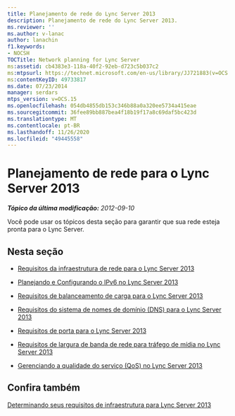 ```yaml
---
title: Planejamento de rede do Lync Server 2013
description: Planejamento de rede do Lync Server 2013.
ms.reviewer: ''
ms.author: v-lanac
author: lanachin
f1.keywords:
- NOCSH
TOCTitle: Network planning for Lync Server
ms:assetid: cb4383e3-118a-40f2-92eb-d723c5b037c2
ms:mtpsurl: https://technet.microsoft.com/en-us/library/JJ721883(v=OCS.15)
ms:contentKeyID: 49733817
ms.date: 07/23/2014
manager: serdars
mtps_version: v=OCS.15
ms.openlocfilehash: 054db4855db153c346b88a0a320ee5734a415eae
ms.sourcegitcommit: 36fee89bb887bea4f18b19f17a8c69daf5bc423d
ms.translationtype: MT
ms.contentlocale: pt-BR
ms.lasthandoff: 11/26/2020
ms.locfileid: "49445558"
---
```

# <a name="network-planning-for-lync-server-2013"></a>Planejamento de rede para o Lync Server 2013

<div data-xmlns="http://www.w3.org/1999/xhtml">

<div class="topic" data-xmlns="http://www.w3.org/1999/xhtml" data-msxsl="urn:schemas-microsoft-com:xslt" data-cs="https://msdn.microsoft.com/">

<div data-asp="https://msdn2.microsoft.com/asp">



</div>

<div id="mainSection">

<div id="mainBody">

<span> </span>

_**Tópico da última modificação:** 2012-09-10_

Você pode usar os tópicos desta seção para garantir que sua rede esteja pronta para o Lync Server.

<div>

## <a name="in-this-section"></a>Nesta seção

  - [Requisitos da infraestrutura de rede para o Lync Server 2013](lync-server-2013-network-infrastructure-requirements.md)

  - [Planejando e Configurando o IPv6 no Lync Server 2013](lync-server-2013-planning-for-and-configuring-ipv6.md)

  - [Requisitos de balanceamento de carga para o Lync Server 2013](lync-server-2013-load-balancing-requirements.md)

  - [Requisitos do sistema de nomes de domínio (DNS) para o Lync Server 2013](lync-server-2013-domain-name-system-dns-requirements.md)

  - [Requisitos de porta para o Lync Server 2013](lync-server-2013-port-requirements.md)

  - [Requisitos de largura de banda de rede para tráfego de mídia no Lync Server 2013](lync-server-2013-network-bandwidth-requirements-for-media-traffic.md)

  - [Gerenciando a qualidade do serviço (QoS) no Lync Server 2013](lync-server-2013-managing-quality-of-service-qos.md)

</div>

<div>

## <a name="see-also"></a>Confira também


[Determinando seus requisitos de infraestrutura para Lync Server 2013](lync-server-2013-determining-your-infrastructure-requirements.md)  
  

</div>

</div>

<span> </span>

</div>

</div>

</div>

